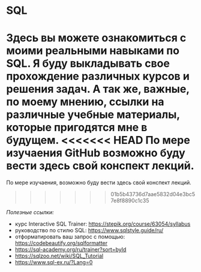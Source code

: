 # SQL
Здесь вы можете ознакомиться с моими реальными навыками по SQL.
Я буду выкладывать свое прохождение различных курсов и решения задач. А так же, важные, по моему мнению, ссылки на различные учебные материалы, которые пригодятся мне в будущем.
<<<<<<< HEAD
По мере изучаения GitHub возможно буду вести здесь свой конспект лекций.
=======
По мере изучаения, возможно буду вести здесь свой конспект лекций.
>>>>>>> 01b5b43736d7aae5832d04e3bc57e8f8890c1c35

*Полезные ссылки:*

- курс Interactive SQL Trainer: https://stepik.org/course/63054/syllabus
- руководство по стилю SQL: https://www.sqlstyle.guide/ru/
- отформатировать ваш запрос с помощью: https://codebeautify.org/sqlformatter
- https://sql-academy.org/ru/trainer?sort=byId
- https://sqlzoo.net/wiki/SQL_Tutorial
- https://www.sql-ex.ru/?Lang=0
